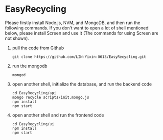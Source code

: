 # EasyRecycling

Please firstly install Node.js, NVM, and MongoDB, and then run the following commands. If you don't want to open a lot of shell mentioned below, please install Screen and use it (The commands for using Screen are not shown).

1. pull the code from Github

   ```
   git clone https://github.com/LIN-Yixin-0613/EasyRecycling.git
   ```

2. run the mongodb

   ```shell
   mongod
   ```

3. open another shell, initialize the database, and run the backend code

   ```shell
   cd EasyRecycling/api
   mongo recycle scripts/init.mongo.js
   npm install
   npm start
   ```

4. open another shell and run the frontend code

   ```
   cd EasyRecycling/ui
   npm install
   npm start
   ```

